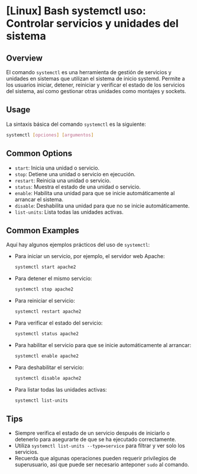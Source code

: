# [Linux] Bash systemctl uso: Controlar servicios y unidades del sistema

## Overview
El comando `systemctl` es una herramienta de gestión de servicios y unidades en sistemas que utilizan el sistema de inicio systemd. Permite a los usuarios iniciar, detener, reiniciar y verificar el estado de los servicios del sistema, así como gestionar otras unidades como montajes y sockets.

## Usage
La sintaxis básica del comando `systemctl` es la siguiente:

```bash
systemctl [opciones] [argumentos]
```

## Common Options
- `start`: Inicia una unidad o servicio.
- `stop`: Detiene una unidad o servicio en ejecución.
- `restart`: Reinicia una unidad o servicio.
- `status`: Muestra el estado de una unidad o servicio.
- `enable`: Habilita una unidad para que se inicie automáticamente al arrancar el sistema.
- `disable`: Deshabilita una unidad para que no se inicie automáticamente.
- `list-units`: Lista todas las unidades activas.

## Common Examples
Aquí hay algunos ejemplos prácticos del uso de `systemctl`:

- Para iniciar un servicio, por ejemplo, el servidor web Apache:
  ```bash
  systemctl start apache2
  ```

- Para detener el mismo servicio:
  ```bash
  systemctl stop apache2
  ```

- Para reiniciar el servicio:
  ```bash
  systemctl restart apache2
  ```

- Para verificar el estado del servicio:
  ```bash
  systemctl status apache2
  ```

- Para habilitar el servicio para que se inicie automáticamente al arrancar:
  ```bash
  systemctl enable apache2
  ```

- Para deshabilitar el servicio:
  ```bash
  systemctl disable apache2
  ```

- Para listar todas las unidades activas:
  ```bash
  systemctl list-units
  ```

## Tips
- Siempre verifica el estado de un servicio después de iniciarlo o detenerlo para asegurarte de que se ha ejecutado correctamente.
- Utiliza `systemctl list-units --type=service` para filtrar y ver solo los servicios.
- Recuerda que algunas operaciones pueden requerir privilegios de superusuario, así que puede ser necesario anteponer `sudo` al comando.